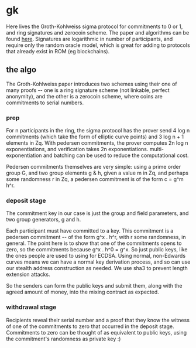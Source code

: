 # gk

Here lives the Groth-Kohlweiss sigma protocol for commitments to 0 or 1,
and ring signatures and zerocoin scheme. The paper and algorithms can be found
[here](https://eprint.iacr.org/2014/764). Signatures are logarithmic in
number of participants, and require only the random oracle model, which is
great for adding to protocols that already exist in ROM (eg blockchains).

## the algo

The Groth-Kohlweiss paper introduces two schemes using their one of many proofs
-- one is a ring signature scheme (not linkable, perfect anonymity), and the other
is a zerocoin scheme, where coins are commitments to serial numbers.

### prep

For n participants in the ring, the sigma protocol has the prover send 4 log n
commitments (which take the form of elliptic curve points) and 3 log n + 1
elements in Zq.  With pedersen commitments, the prover computes 2n log n
exponentiations, and verification takes 2n exponentiations.
multi-exponentiation and batching can be used to reduce the computational
cost.

Pedersen commitments themselves are very simple: using a prime order group G,
and two group elements g & h, given a value m in Zq, and perhaps some
randomness r in Zq, a pedersen commitment is of the form c = g^m h^r.

### deposit stage

The commitment key in our case is just the group and field parameters, and two group
generators, g and h.

Each participant must have committed to a key. This commitment is a pedersen commitment
-- of the form g^x . h^r, with r some randomness, in general. The point here is to show
that one of the commitments opens to zero, so the commitments because g^x . h^0 = g^x.
So just public keys, like the ones people are used to using for ECDSA. Using normal,
non-Edwards curves means we can have a normal key derivation process, and so can use our
stealth address construction as needed. We use sha3 to prevent length extension attacks.

So the senders can form the public keys and submit them, along with the agreed amount of
money, into the mixing contract as expected.

### withdrawal stage

Recipients reveal their serial number and a proof that they know the witness of one of the
commitments to zero that occurred in the deposit stage. Commitments to zero can be thought
of as equivalent to public keys, using the commitment's randomness as private key :)
